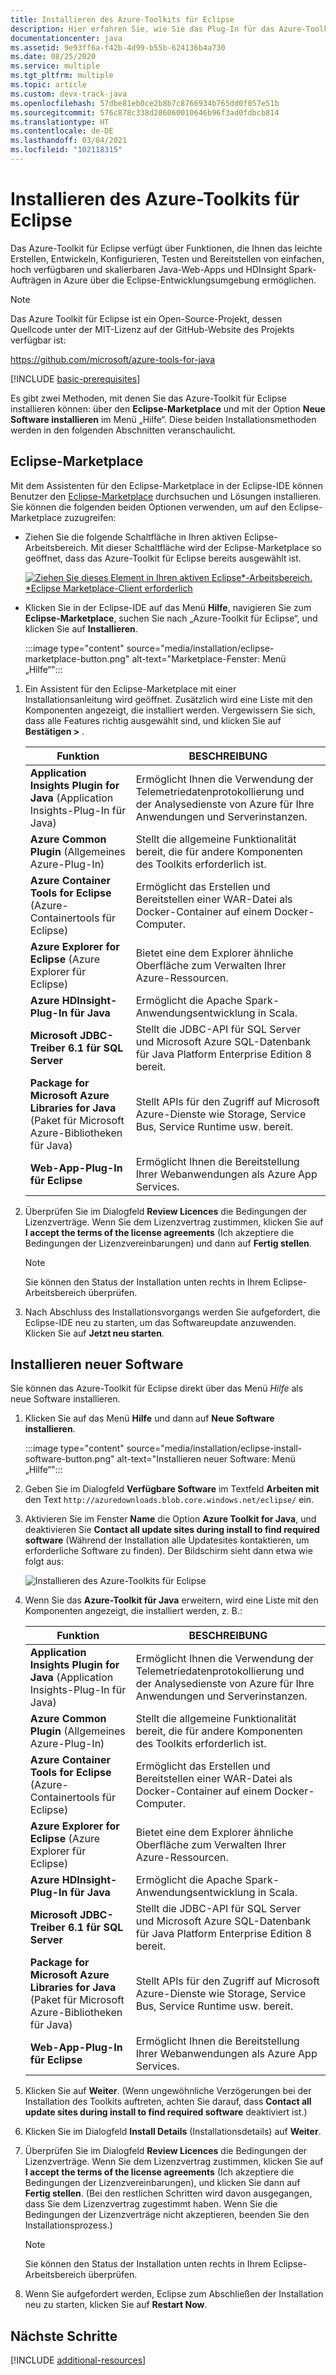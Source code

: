 ```yaml
---
title: Installieren des Azure-Toolkits für Eclipse
description: Hier erfahren Sie, wie Sie das Plug-In für das Azure-Toolkit für Eclipse installieren, um in Azure Cloudanwendungen zu erstellen und bereitzustellen.
documentationcenter: java
ms.assetid: 9e93ff6a-f42b-4d99-b55b-624136b4a730
ms.date: 08/25/2020
ms.service: multiple
ms.tgt_pltfrm: multiple
ms.topic: article
ms.custom: devx-track-java
ms.openlocfilehash: 57dbe81eb0ce2b8b7c8766934b765dd0f057e51b
ms.sourcegitcommit: 576c878c338d286060010646b96f3ad0fdbcb814
ms.translationtype: HT
ms.contentlocale: de-DE
ms.lasthandoff: 03/04/2021
ms.locfileid: "102118315"
---
```

# <a name="installing-the-azure-toolkit-for-eclipse"></a>Installieren des Azure-Toolkits für Eclipse

Das Azure-Toolkit für Eclipse verfügt über Funktionen, die Ihnen das leichte Erstellen, Entwickeln, Konfigurieren, Testen und Bereitstellen von einfachen, hoch verfügbaren und skalierbaren Java-Web-Apps und HDInsight Spark-Aufträgen in Azure über die Eclipse-Entwicklungsumgebung ermöglichen.

> [!NOTE] 
> 
> Das Azure Toolkit für Eclipse ist ein Open-Source-Projekt, dessen Quellcode unter der MIT-Lizenz auf der GitHub-Website des Projekts verfügbar ist: 
> 
> <https://github.com/microsoft/azure-tools-for-java> 
> 

[!INCLUDE [basic-prerequisites](includes/basic-prerequisites.md)]

Es gibt zwei Methoden, mit denen Sie das Azure-Toolkit für Eclipse installieren können: über den **Eclipse-Marketplace** und mit der Option **Neue Software installieren** im Menü „Hilfe“. Diese beiden Installationsmethoden werden in den folgenden Abschnitten veranschaulicht.

## <a name="eclipse-marketplace"></a>Eclipse-Marketplace

Mit dem Assistenten für den Eclipse-Marketplace in der Eclipse-IDE können Benutzer den [Eclipse-Marketplace](https://marketplace.eclipse.org/) durchsuchen und Lösungen installieren. Sie können die folgenden beiden Optionen verwenden, um auf den Eclipse-Marketplace zuzugreifen:

   * Ziehen Sie die folgende Schaltfläche in Ihren aktiven Eclipse-Arbeitsbereich. Mit dieser Schaltfläche wird der Eclipse-Marketplace so geöffnet, dass das Azure-Toolkit für Eclipse bereits ausgewählt ist.

      [![Ziehen Sie dieses Element in Ihren aktiven Eclipse*-Arbeitsbereich. *Eclipse Marketplace-Client erforderlich](https://marketplace.eclipse.org/sites/all/themes/solstice/public/images/marketplace/btn-install.png)](http://marketplace.eclipse.org/marketplace-client-intro?mpc_install=1919278 "Ziehen Sie dieses Element in Ihren aktiven Eclipse*-Arbeitsbereich. *Eclipse Marketplace-Client erforderlich")

   * Klicken Sie in der Eclipse-IDE auf das Menü **Hilfe**, navigieren Sie zum **Eclipse-Marketplace**, suchen Sie nach „Azure-Toolkit für Eclipse“, und klicken Sie auf **Installieren**.

      :::image type="content" source="media/installation/eclipse-marketplace-button.png" alt-text="Marketplace-Fenster: Menü „Hilfe“"::: 

1. Ein Assistent für den Eclipse-Marketplace mit einer Installationsanleitung wird geöffnet. Zusätzlich wird eine Liste mit den Komponenten angezeigt, die installiert werden. Vergewissern Sie sich, dass alle Features richtig ausgewählt sind, und klicken Sie auf **Bestätigen >** .

   | Funktion | BESCHREIBUNG | 
   |---|---| 
   | **Application Insights Plugin for Java** (Application Insights-Plug-In für Java) | Ermöglicht Ihnen die Verwendung der Telemetriedatenprotokollierung und der Analysedienste von Azure für Ihre Anwendungen und Serverinstanzen. | 
   | **Azure Common Plugin** (Allgemeines Azure-Plug-In) | Stellt die allgemeine Funktionalität bereit, die für andere Komponenten des Toolkits erforderlich ist. | 
   | **Azure Container Tools for Eclipse** (Azure-Containertools für Eclipse) | Ermöglicht das Erstellen und Bereitstellen einer WAR-Datei als Docker-Container auf einem Docker-Computer. |
   | **Azure Explorer for Eclipse** (Azure Explorer für Eclipse) | Bietet eine dem Explorer ähnliche Oberfläche zum Verwalten Ihrer Azure-Ressourcen. | 
   | **Azure HDInsight-Plug-In für Java** | Ermöglicht die Apache Spark-Anwendungsentwicklung in Scala. |
   | **Microsoft JDBC-Treiber 6.1 für SQL Server** | Stellt die JDBC-API für SQL Server und Microsoft Azure SQL-Datenbank für Java Platform Enterprise Edition 8 bereit. | 
   | **Package for Microsoft Azure Libraries for Java** (Paket für Microsoft Azure-Bibliotheken für Java) | Stellt APIs für den Zugriff auf Microsoft Azure-Dienste wie Storage, Service Bus, Service Runtime usw. bereit. | 
   | **Web-App-Plug-In für Eclipse** | Ermöglicht Ihnen die Bereitstellung Ihrer Webanwendungen als Azure App Services. | 

1. Überprüfen Sie im Dialogfeld **Review Licences** die Bedingungen der Lizenzverträge. Wenn Sie dem Lizenzvertrag zustimmen, klicken Sie auf **I accept the terms of the license agreements** (Ich akzeptiere die Bedingungen der Lizenzvereinbarungen) und dann auf **Fertig stellen**. 

   > [!NOTE]
   > Sie können den Status der Installation unten rechts in Ihrem Eclipse-Arbeitsbereich überprüfen.

4. Nach Abschluss des Installationsvorgangs werden Sie aufgefordert, die Eclipse-IDE neu zu starten, um das Softwareupdate anzuwenden. Klicken Sie auf **Jetzt neu starten**.

## <a name="install-new-software"></a>Installieren neuer Software

Sie können das Azure-Toolkit für Eclipse direkt über das Menü *Hilfe* als neue Software installieren.

1. Klicken Sie auf das Menü **Hilfe** und dann auf **Neue Software installieren**.

   :::image type="content" source="media/installation/eclipse-install-software-button.png" alt-text="Installieren neuer Software: Menü „Hilfe“"::: 

1. Geben Sie im Dialogfeld **Verfügbare Software** im Textfeld **Arbeiten mit** den Text `http://azuredownloads.blob.core.windows.net/eclipse/` ein.

1. Aktivieren Sie im Fenster **Name** die Option **Azure Toolkit for Java**, und deaktivieren Sie **Contact all update sites during install to find required software** (Während der Installation alle Updatesites kontaktieren, um erforderliche Software zu finden). Der Bildschirm sieht dann etwa wie folgt aus:

   ![Installieren des Azure-Toolkits für Eclipse][02]

1. Wenn Sie das **Azure-Toolkit für Java** erweitern, wird eine Liste mit den Komponenten angezeigt, die installiert werden, z. B.:

   | Funktion | BESCHREIBUNG | 
   |---|---| 
   | **Application Insights Plugin for Java** (Application Insights-Plug-In für Java) | Ermöglicht Ihnen die Verwendung der Telemetriedatenprotokollierung und der Analysedienste von Azure für Ihre Anwendungen und Serverinstanzen. | 
   | **Azure Common Plugin** (Allgemeines Azure-Plug-In) | Stellt die allgemeine Funktionalität bereit, die für andere Komponenten des Toolkits erforderlich ist. | 
   | **Azure Container Tools for Eclipse** (Azure-Containertools für Eclipse) | Ermöglicht das Erstellen und Bereitstellen einer WAR-Datei als Docker-Container auf einem Docker-Computer. |
   | **Azure Explorer for Eclipse** (Azure Explorer für Eclipse) | Bietet eine dem Explorer ähnliche Oberfläche zum Verwalten Ihrer Azure-Ressourcen. | 
   | **Azure HDInsight-Plug-In für Java** | Ermöglicht die Apache Spark-Anwendungsentwicklung in Scala. |
   | **Microsoft JDBC-Treiber 6.1 für SQL Server** | Stellt die JDBC-API für SQL Server und Microsoft Azure SQL-Datenbank für Java Platform Enterprise Edition 8 bereit. | 
   | **Package for Microsoft Azure Libraries for Java** (Paket für Microsoft Azure-Bibliotheken für Java) | Stellt APIs für den Zugriff auf Microsoft Azure-Dienste wie Storage, Service Bus, Service Runtime usw. bereit. | 
   | **Web-App-Plug-In für Eclipse** | Ermöglicht Ihnen die Bereitstellung Ihrer Webanwendungen als Azure App Services. | 

1. Klicken Sie auf **Weiter**. (Wenn ungewöhnliche Verzögerungen bei der Installation des Toolkits auftreten, achten Sie darauf, dass **Contact all update sites during install to find required software** deaktiviert ist.)

1. Klicken Sie im Dialogfeld **Install Details** (Installationsdetails) auf **Weiter**.

1. Überprüfen Sie im Dialogfeld **Review Licences** die Bedingungen der Lizenzverträge. Wenn Sie dem Lizenzvertrag zustimmen, klicken Sie auf **I accept the terms of the license agreements** (Ich akzeptiere die Bedingungen der Lizenzvereinbarungen), und klicken Sie dann auf **Fertig stellen**. (Bei den restlichen Schritten wird davon ausgegangen, dass Sie dem Lizenzvertrag zugestimmt haben. Wenn Sie die Bedingungen der Lizenzverträge nicht akzeptieren, beenden Sie den Installationsprozess.)

   > [!NOTE]
   > Sie können den Status der Installation unten rechts in Ihrem Eclipse-Arbeitsbereich überprüfen.

1. Wenn Sie aufgefordert werden, Eclipse zum Abschließen der Installation neu zu starten, klicken Sie auf **Restart Now**.

## <a name="next-steps"></a>Nächste Schritte

[!INCLUDE [additional-resources](includes/additional-resources.md)]

<!-- URL List -->

<!-- Legacy MSDN URL = https://msdn.microsoft.com/library/azure/hh690946.aspx -->

<!-- IMG List -->
[02]: media/installation/eclipse-installation-02.png
